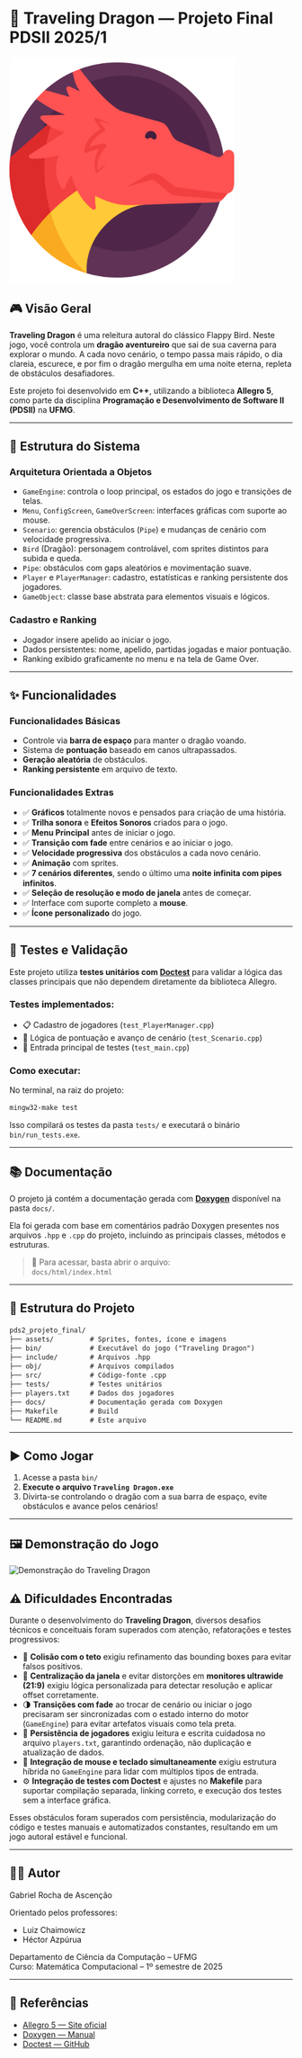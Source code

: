 # 🐉 Traveling Dragon — Projeto Final PDSII 2025/1

<img src="assets/dragao.png" alt="Dragão viajante" width="400"/>

## 🎮 Visão Geral

**Traveling Dragon** é uma releitura autoral do clássico Flappy Bird. Neste jogo, você controla um **dragão aventureiro** que sai de sua caverna para explorar o mundo. A cada novo cenário, o tempo passa mais rápido, o dia clareia, escurece, e por fim o dragão mergulha em uma noite eterna, repleta de obstáculos desafiadores.

Este projeto foi desenvolvido em **C++**, utilizando a biblioteca **Allegro 5**, como parte da disciplina **Programação e Desenvolvimento de Software II (PDSII)** na **UFMG**.

---

## 🧱 Estrutura do Sistema

### Arquitetura Orientada a Objetos

- `GameEngine`: controla o loop principal, os estados do jogo e transições de telas.
- `Menu`, `ConfigScreen`, `GameOverScreen`: interfaces gráficas com suporte ao mouse.
- `Scenario`: gerencia obstáculos (`Pipe`) e mudanças de cenário com velocidade progressiva.
- `Bird` (Dragão): personagem controlável, com sprites distintos para subida e queda.
- `Pipe`: obstáculos com gaps aleatórios e movimentação suave.
- `Player` e `PlayerManager`: cadastro, estatísticas e ranking persistente dos jogadores.
- `GameObject`: classe base abstrata para elementos visuais e lógicos.

### Cadastro e Ranking

- Jogador insere apelido ao iniciar o jogo.
- Dados persistentes: nome, apelido, partidas jogadas e maior pontuação.
- Ranking exibido graficamente no menu e na tela de Game Over.

---

## ✨ Funcionalidades

### Funcionalidades Básicas

- Controle via **barra de espaço** para manter o dragão voando.
- Sistema de **pontuação** baseado em canos ultrapassados.
- **Geração aleatória** de obstáculos.
- **Ranking persistente** em arquivo de texto.

### Funcionalidades Extras

- ✅ **Gráficos** totalmente novos e pensados para criação de uma história.
- ✅ **Trilha sonora** e **Efeitos Sonoros** criados para o jogo.
- ✅ **Menu Principal** antes de iniciar o jogo.
- ✅ **Transição com fade** entre cenários e ao iniciar o jogo.
- ✅ **Velocidade progressiva** dos obstáculos a cada novo cenário.
- ✅ **Animação** com sprites.
- ✅ **7 cenários diferentes**, sendo o último uma **noite infinita com pipes infinitos**.
- ✅ **Seleção de resolução e modo de janela** antes de começar.
- ✅ Interface com suporte completo a **mouse**.
- ✅ **Ícone personalizado** do jogo.

---

## 🧪 Testes e Validação

Este projeto utiliza **testes unitários com [Doctest](https://github.com/doctest/doctest)** para validar a lógica das classes principais que não dependem diretamente da biblioteca Allegro.

### Testes implementados:
- 📋 Cadastro de jogadores (`test_PlayerManager.cpp`)
- 🧠 Lógica de pontuação e avanço de cenário (`test_Scenario.cpp`)
- 🧪 Entrada principal de testes (`test_main.cpp`)

### Como executar:
No terminal, na raiz do projeto:

```bash
mingw32-make test
```

Isso compilará os testes da pasta `tests/` e executará o binário `bin/run_tests.exe`.

---

## 📚 Documentação

O projeto já contém a documentação gerada com **[Doxygen](https://www.doxygen.nl/)** disponível na pasta `docs/`.

Ela foi gerada com base em comentários padrão Doxygen presentes nos arquivos `.hpp` e `.cpp` do projeto, incluindo as principais classes, métodos e estruturas.

> 📁 Para acessar, basta abrir o arquivo:  
> `docs/html/index.html`

---

## 📂 Estrutura do Projeto

```
pds2_projeto_final/
├── assets/         # Sprites, fontes, ícone e imagens
├── bin/            # Executável do jogo ("Traveling Dragon")
├── include/        # Arquivos .hpp
├── obj/            # Arquivos compilados
├── src/            # Código-fonte .cpp
├── tests/          # Testes unitários
├── players.txt     # Dados dos jogadores
├── docs/           # Documentação gerada com Doxygen
├── Makefile        # Build
└── README.md       # Este arquivo
```

---

## ▶️ Como Jogar

1. Acesse a pasta `bin/`
2. **Execute o arquivo `Traveling Dragon.exe`**
3. Divirta-se controlando o dragão com a sua barra de espaço, evite obstáculos e avance pelos cenários!

---

## 🖼️ Demonstração do Jogo

![Demonstração do Traveling Dragon](assets/demo.gif)



## ⚠️ Dificuldades Encontradas

Durante o desenvolvimento do **Traveling Dragon**, diversos desafios técnicos e conceituais foram superados com atenção, refatorações e testes progressivos:

- 🧱 **Colisão com o teto** exigiu refinamento das bounding boxes para evitar falsos positivos.
- 📐 **Centralização da janela** e evitar distorções em **monitores ultrawide (21:9)** exigiu lógica personalizada para detectar resolução e aplicar offset corretamente.
- 🌗 **Transições com fade** ao trocar de cenário ou iniciar o jogo precisaram ser sincronizadas com o estado interno do motor (`GameEngine`) para evitar artefatos visuais como tela preta.
- 💾 **Persistência de jogadores** exigiu leitura e escrita cuidadosa no arquivo `players.txt`, garantindo ordenação, não duplicação e atualização de dados.
- 🔀 **Integração de mouse e teclado simultaneamente** exigiu estrutura híbrida no `GameEngine` para lidar com múltiplos tipos de entrada.
- ⚙️ **Integração de testes com Doctest** e ajustes no **Makefile** para suportar compilação separada, linking correto, e execução dos testes sem a interface gráfica.

Esses obstáculos foram superados com persistência, modularização do código e testes manuais e automatizados constantes, resultando em um jogo autoral estável e funcional.

---

## 👨‍💻 Autor

Gabriel Rocha de Ascenção

Orientado pelos professores:
- Luiz Chaimowicz
- Héctor Azpúrua

Departamento de Ciência da Computação – UFMG  
Curso: Matemática Computacional – 1º semestre de 2025

---

## 📎 Referências

- [Allegro 5 — Site oficial](https://liballeg.org/)
- [Doxygen — Manual](https://www.doxygen.nl/manual/docblocks.html)
- [Doctest — GitHub](https://github.com/doctest/doctest)